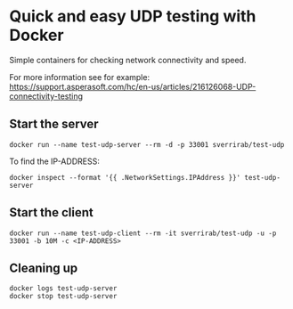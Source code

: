 # Quick and easy UDP testing with Docker

Simple containers for checking network connectivity and speed.

For more information see for example: https://support.asperasoft.com/hc/en-us/articles/216126068-UDP-connectivity-testing


## Start the server

```
docker run --name test-udp-server --rm -d -p 33001 sverrirab/test-udp
```

To find the IP-ADDRESS:

```
docker inspect --format '{{ .NetworkSettings.IPAddress }}' test-udp-server
```

## Start the client

```
docker run --name test-udp-client --rm -it sverrirab/test-udp -u -p 33001 -b 10M -c <IP-ADDRESS>
```

## Cleaning up

```
docker logs test-udp-server
docker stop test-udp-server
```